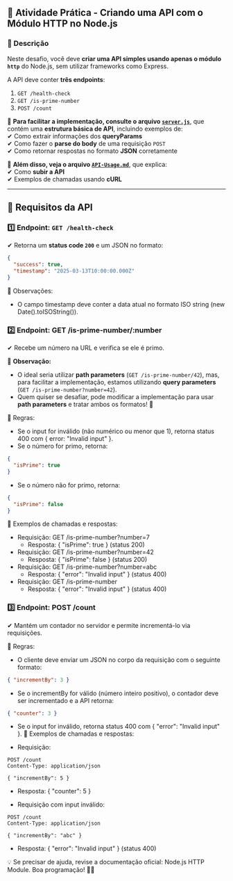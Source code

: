 ## 🚀 Atividade Prática - Criando uma API com o Módulo HTTP no Node.js

### 📌 Descrição  
Neste desafio, você deve **criar uma API simples usando apenas o módulo `http`** do Node.js, sem utilizar frameworks como Express.  

A API deve conter **três endpoints**:  

1. `GET /health-check`  
2. `GET /is-prime-number`  
3. `POST /count`
   
📌 **Para facilitar a implementação, consulte o arquivo [`server.js`](./server.js)**, que contém uma **estrutura básica de API**, incluindo exemplos de:  
✔ Como extrair informações dos **queryParams**  
✔ Como fazer o **parse do body** de uma requisição `POST`  
✔ Como retornar respostas no formato **JSON** corretamente  

📌 **Além disso, veja o arquivo [`API-Usage.md`](./API-Usage.md)**, que explica:  
✔ Como **subir a API**  
✔ Exemplos de chamadas usando **cURL** 

---

## 🔧 **Requisitos da API**  

### **1️⃣ Endpoint: `GET /health-check`**  
✔ Retorna um **status code `200`** e um JSON no formato:  
```json
{
  "success": true,
  "timestamp": "2025-03-13T10:00:00.000Z"
}
```

📌 Observações:
 - O campo timestamp deve conter a data atual no formato ISO string (new Date().toISOString()).

### **2️⃣ Endpoint: GET /is-prime-number/:number**
✔ Recebe um número na URL e verifica se ele é primo.


📌 **Observação:**  
- O ideal seria utilizar **path parameters** (`GET /is-prime-number/42`), mas, para facilitar a implementação, estamos utilizando **query parameters** (`GET /is-prime-number?number=42`).  
- Quem quiser se desafiar, pode modificar a implementação para usar **path parameters** e tratar ambos os formatos! 🚀  

📌 Regras:

* Se o input for inválido (não numérico ou menor que 1), retorna status 400 com { error: "Invalid input" }.
* Se o número for primo, retorna:
```json
{
  "isPrime": true
}
```
* Se o número não for primo, retorna:

```json
{
  "isPrime": false
}
```

📌 Exemplos de chamadas e respostas:

* Requisição: GET /is-prime-number?number=7
  *  Resposta: { "isPrime": true } (status 200)
* Requisição: GET /is-prime-number?number=42
  * Resposta: { "isPrime": false } (status 200)
* Requisição: GET /is-prime-number?number=abc
  * Resposta: { "error": "Invalid input" } (status 400)
* Requisição: GET /is-prime-number
  * Resposta: { "error": "Invalid input" } (status 400)

### **3️⃣ Endpoint: POST /count**
✔ Mantém um contador no servidor e permite incrementá-lo via requisições.

📌 Regras:

* O cliente deve enviar um JSON no corpo da requisição com o seguinte formato:
```json
{ "incrementBy": 3 }
```
* Se o incrementBy for válido (número inteiro positivo), o contador deve ser incrementado e a API retorna:
```json
{ "counter": 3 }
```
* Se o input for inválido, retorna status 400 com { "error": "Invalid input" }.
📌 Exemplos de chamadas e respostas:

* Requisição:
```http
POST /count
Content-Type: application/json

{ "incrementBy": 5 }
```
  * Resposta: { "counter": 5 }

* Requisição com input inválido:

```http
POST /count
Content-Type: application/json

{ "incrementBy": "abc" }
```
  * Resposta: { "error": "Invalid input" } (status 400)

💡 Se precisar de ajuda, revise a documentação oficial: Node.js HTTP Module.
Boa programação! 🚀😃

